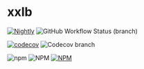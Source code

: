 # xxlb

[![Nightly](https://github.com/mike-efcn/xxlb/actions/workflows/nightly.yml/badge.svg?branch=main)](https://github.com/mike-efcn/xxlb/actions/workflows/nightly.yml)
![GitHub Workflow Status (branch)](https://img.shields.io/github/workflow/status/mike-efcn/xxlb/Nightly/main)

[![codecov](https://codecov.io/gh/mike-efcn/xxlb/branch/main/graph/badge.svg?token=LVF4WFXW0V)](https://codecov.io/gh/mike-efcn/xxlb)
![Codecov branch](https://img.shields.io/codecov/c/github/mike-efcn/xxlb/main)

![npm](https://img.shields.io/npm/v/xxlb?color=green)
![NPM](https://img.shields.io/npm/l/xxlb)
[![NPM](https://nodei.co/npm/xxlb.png)](https://www.npmjs.com/package/xxlb)
